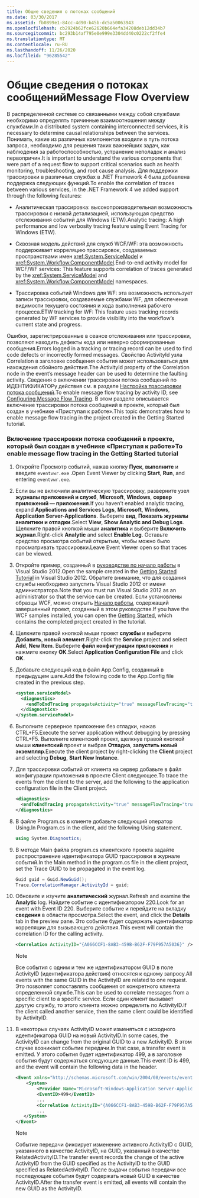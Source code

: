 ```yaml
---
title: Общие сведения о потоках сообщений
ms.date: 03/30/2017
ms.assetid: fb0899e1-84cc-4d90-b45b-dc5a50063943
ms.openlocfilehash: cb2924b62fce62620b664efa34208deb12dd34b7
ms.sourcegitcommit: bc293b14af795e0e999e3304dd40c0222cf2ffe4
ms.translationtype: MT
ms.contentlocale: ru-RU
ms.lasthandoff: 11/26/2020
ms.locfileid: "96285542"
---
```

# <a name="message-flow-overview"></a><span data-ttu-id="01694-102">Общие сведения о потоках сообщений</span><span class="sxs-lookup"><span data-stu-id="01694-102">Message Flow Overview</span></span>

<span data-ttu-id="01694-103">В распределенной системе со связанными между собой службами необходимо определять причинные взаимоотношения между службами.</span><span class="sxs-lookup"><span data-stu-id="01694-103">In a distributed system containing interconnected services, it is necessary to determine causal relationships between the services.</span></span> <span data-ttu-id="01694-104">Понимать, какие из различных компонентов входили в путь потока запроса, необходимо для решения таких важнейших задач, как наблюдения за работоспособностью, устранение неполадок и анализ первопричин.</span><span class="sxs-lookup"><span data-stu-id="01694-104">It is important to understand the various components that were part of a request flow to support critical scenarios such as health monitoring, troubleshooting, and root cause analysis.</span></span> <span data-ttu-id="01694-105">Для поддержки трассировки в различных службах в .NET Framework 4 была добавлена поддержка следующих функций.</span><span class="sxs-lookup"><span data-stu-id="01694-105">To enable the correlation of traces between various services, in the .NET Framework 4 we added support through the following features:</span></span>

- <span data-ttu-id="01694-106">Аналитическая трассировка: высокопроизводительная возможность трассировки с низкой детализацией, использующая средство отслеживания событий для Windows (ETW).</span><span class="sxs-lookup"><span data-stu-id="01694-106">Analytic tracing: A high performance and low verbosity tracing feature using Event Tracing for Windows (ETW).</span></span>

- <span data-ttu-id="01694-107">Сквозная модель действий для служб WCF/WF: эта возможность поддерживает корреляцию трассировок, создаваемых пространствами имен <xref:System.ServiceModel> и <xref:System.Workflow.ComponentModel>.</span><span class="sxs-lookup"><span data-stu-id="01694-107">End-to-end activity model for WCF/WF services: This feature supports correlation of traces generated by the <xref:System.ServiceModel> and <xref:System.Workflow.ComponentModel> namespaces.</span></span>

- <span data-ttu-id="01694-108">Трассировка событий Windows для WF: эта возможность использует записи трассировки, создаваемые службами WF, для обеспечения видимости текущего состояния и хода выполнения рабочего процесса.</span><span class="sxs-lookup"><span data-stu-id="01694-108">ETW tracking for WF: This feature uses tracking records generated by WF services to provide visibility into the workflow’s current state and progress.</span></span>

 <span data-ttu-id="01694-109">Ошибки, зарегистрированные в сеансе отслеживания или трассировки, позволяют находить дефекты кода или неверно сформированные сообщения.</span><span class="sxs-lookup"><span data-stu-id="01694-109">Errors logged in a tracking or tracing record can be used to find code defects or incorrectly formed messages.</span></span> <span data-ttu-id="01694-110">Свойство ActivityId узла Correlation в заголовке сообщения события может использоваться для нахождения сбойного действия.</span><span class="sxs-lookup"><span data-stu-id="01694-110">The ActivityId property of the Correlation node in the event’s message header can be used to determine the faulting activity.</span></span> <span data-ttu-id="01694-111">Сведения о включении трассировки потока сообщений по ИДЕНТИФИКАТОРу действия см. в разделе [Настройка трассировки потока сообщений](./etw/configuring-message-flow-tracing.md).</span><span class="sxs-lookup"><span data-stu-id="01694-111">To enable message flow tracing by activity ID, see [Configuring Message Flow Tracing](./etw/configuring-message-flow-tracing.md).</span></span> <span data-ttu-id="01694-112">В этом разделе описывается включение трассировки потока сообщений в проекте, который был создан в учебнике «Приступая к работе».</span><span class="sxs-lookup"><span data-stu-id="01694-112">This topic demonstrates how to enable message flow tracing in the project created in the Getting Started tutorial.</span></span>

### <a name="to-enable-message-flow-tracing-in-the-getting-started-tutorial"></a><span data-ttu-id="01694-113">Включение трассировки потока сообщений в проекте, который был создан в учебнике «Приступая к работе»</span><span class="sxs-lookup"><span data-stu-id="01694-113">To enable message flow tracing in the Getting Started tutorial</span></span>

1. <span data-ttu-id="01694-114">Откройте Просмотр событий, нажав кнопку **Пуск**, **выполните** и введите `eventvwr.exe` .</span><span class="sxs-lookup"><span data-stu-id="01694-114">Open Event Viewer by clicking **Start**, **Run**, and entering `eventvwr.exe`.</span></span>

2. <span data-ttu-id="01694-115">Если вы не включили аналитическую трассировку, разверните узел **журналы приложений и служб**, **Microsoft**, **Windows**, **сервер приложений — приложения**.</span><span class="sxs-lookup"><span data-stu-id="01694-115">If you haven’t enabled analytic tracing, expand **Applications and Services Logs**, **Microsoft**, **Windows**, **Application Server-Applications**.</span></span> <span data-ttu-id="01694-116">Выберите **вид**, **Показать журналы аналитики и отладки**.</span><span class="sxs-lookup"><span data-stu-id="01694-116">Select **View**, **Show Analytic and Debug Logs**.</span></span> <span data-ttu-id="01694-117">Щелкните правой кнопкой мыши **аналитика** и выберите **Включить журнал**.</span><span class="sxs-lookup"><span data-stu-id="01694-117">Right-click **Analytic** and select **Enable Log**.</span></span> <span data-ttu-id="01694-118">Оставьте средство просмотра событий открытым, чтобы можно было просматривать трассировки.</span><span class="sxs-lookup"><span data-stu-id="01694-118">Leave Event Viewer open so that traces can be viewed.</span></span>

3. <span data-ttu-id="01694-119">Откройте пример, созданный в [руководстве по начало работы](../getting-started-tutorial.md) в Visual Studio 2012.</span><span class="sxs-lookup"><span data-stu-id="01694-119">Open the sample created in the [Getting Started Tutorial](../getting-started-tutorial.md) in Visual Studio 2012.</span></span> <span data-ttu-id="01694-120">Обратите внимание, что для создания службы необходимо запустить Visual Studio 2012 от имени администратора.</span><span class="sxs-lookup"><span data-stu-id="01694-120">Note that you must run Visual Studio 2012 as an administrator so that the service can be created.</span></span> <span data-ttu-id="01694-121">Если установлены образцы WCF, можно открыть [Начало работы](../samples/getting-started-sample.md), содержащий завершенный проект, созданный в этом руководстве.</span><span class="sxs-lookup"><span data-stu-id="01694-121">If you have the WCF samples installed, you can open the [Getting Started](../samples/getting-started-sample.md), which contains the completed project created in the tutorial.</span></span>

4. <span data-ttu-id="01694-122">Щелкните правой кнопкой мыши проект **службы** и выберите **Добавить**, **новый элемент**.</span><span class="sxs-lookup"><span data-stu-id="01694-122">Right-click the **Service** project and select **Add**, **New Item**.</span></span> <span data-ttu-id="01694-123">Выберите **файл конфигурации приложения** и нажмите кнопку **ОК**.</span><span class="sxs-lookup"><span data-stu-id="01694-123">Select **Application Configuration File** and click **OK**.</span></span>

5. <span data-ttu-id="01694-124">Добавьте следующий код в файл App.Config, созданный в предыдущем шаге.</span><span class="sxs-lookup"><span data-stu-id="01694-124">Add the following code to the App.Config file created in the previous step.</span></span>

    ```xml
    <system.serviceModel>
      <diagnostics>
        <endToEndTracing propagateActivity="true" messageFlowTracing="true"/>
      </diagnostics>
    </system.serviceModel>
    ```

6. <span data-ttu-id="01694-125">Выполните серверное приложение без отладки, нажав CTRL+F5.</span><span class="sxs-lookup"><span data-stu-id="01694-125">Execute the server application without debugging by pressing CTRL+F5.</span></span> <span data-ttu-id="01694-126">Выполните клиентский проект, щелкнув правой кнопкой мыши **клиентский** проект и выбрав **Отладка**, **запустить новый экземпляр**.</span><span class="sxs-lookup"><span data-stu-id="01694-126">Execute the client project by right-clicking the **Client** project and selecting **Debug**, **Start New Instance**.</span></span>

7. <span data-ttu-id="01694-127">Для трассировки событий от клиента на сервер добавьте в файл конфигурации приложения в проекте Client следующее.</span><span class="sxs-lookup"><span data-stu-id="01694-127">To trace the events from the client to the server, add the following to the application configuration file in the Client project.</span></span>

    ```xml
    <diagnostics>
      <endToEndTracing propagateActivity="true" messageFlowTracing="true"/>
    </diagnostics>
    ```

8. <span data-ttu-id="01694-128">В файле Program.cs в клиенте добавьте следующий оператор Using.</span><span class="sxs-lookup"><span data-stu-id="01694-128">In Program.cs in the client, add the following Using statement.</span></span>

    ```csharp
    using System.Diagnostics;
    ```

9. <span data-ttu-id="01694-129">В методе Main файла program.cs клиентского проекта задайте распространение идентификатора GUID трассировки в журнале событий.</span><span class="sxs-lookup"><span data-stu-id="01694-129">In the Main method in the program.cs file in the client project, set the Trace GUID to be propagated in the event log.</span></span>

    ```csharp
    Guid guid = Guid.NewGuid();
    Trace.CorrelationManager.ActivityId = guid;
    ```

10. <span data-ttu-id="01694-130">Обновите и изучите **аналитический**  журнал.</span><span class="sxs-lookup"><span data-stu-id="01694-130">Refresh and examine the **Analytic**  log.</span></span>  <span data-ttu-id="01694-131">Найдите событие с идентификатором 220.</span><span class="sxs-lookup"><span data-stu-id="01694-131">Look for an event with Event ID 220.</span></span>  <span data-ttu-id="01694-132">Выберите событие и перейдите на вкладку **сведения** в области просмотра.</span><span class="sxs-lookup"><span data-stu-id="01694-132">Select the event, and click the **Details** tab in the preview pane.</span></span> <span data-ttu-id="01694-133">Это событие будет содержать идентификатор корреляции для вызывающего действия.</span><span class="sxs-lookup"><span data-stu-id="01694-133">This event will contain the correlation ID for the calling activity.</span></span>

    ```xml
    <Correlation ActivityID="{A066CCF1-8AB3-459B-B62F-F79F957A5036}" />
    ```

    > [!NOTE]
    > <span data-ttu-id="01694-134">Все события с одним и тем же идентификатором GUID в поле ActivityID (идентификатора действия) относятся к одному запросу.</span><span class="sxs-lookup"><span data-stu-id="01694-134">All events with the same GUID in the ActivityID are related to one request.</span></span> <span data-ttu-id="01694-135">Это позволяет сопоставлять сообщения от конкретного клиента определенной службе.</span><span class="sxs-lookup"><span data-stu-id="01694-135">This can be used to correlate messages from a specific client to a specific service.</span></span> <span data-ttu-id="01694-136">Если один клиент вызывает другую службу, то этого клиента можно определить по ActivityID.</span><span class="sxs-lookup"><span data-stu-id="01694-136">If the client called another service, then the same client could be identified by ActivityID.</span></span>

11. <span data-ttu-id="01694-137">В некоторых случаях ActivityID может изменяться с исходного идентификатора GUID на новый ActivityID.</span><span class="sxs-lookup"><span data-stu-id="01694-137">In some cases, the ActivityID can change from the original GUID to a new ActivityID.</span></span> <span data-ttu-id="01694-138">В этом случае возникает событие передачи.</span><span class="sxs-lookup"><span data-stu-id="01694-138">In that case, a transfer event is emitted.</span></span> <span data-ttu-id="01694-139">У этого события будет идентификатор 499, а в заголовке события будут содержаться следующие данные.</span><span class="sxs-lookup"><span data-stu-id="01694-139">This event ID is 499, and the event will contain the following data in the header.</span></span>

    ```xml
    <Event xmlns="http://schemas.microsoft.com/win/2004/08/events/event">
        <System>
            <Provider Name="Microsoft-Windows-Application Server-Applications" Guid="{c651f5f6-1c0d-492e-8ae1-b4efd7c9d503}" />
            <EventID>499</EventID>
            ...
            <Correlation ActivityID="{A066CCF1-8AB3-459B-B62F-F79F957A5036}" RelatedActivityID="{85FC0930-9C49-42DA-804B-A7368104BD1B}" />
            ...
       </System>
    </Event>
    ```

    > [!NOTE]
    > <span data-ttu-id="01694-140">Событие передачи фиксирует изменение активного ActivityID с GUID, указанного в качестве ActivityID, на GUID, указанный в качестве RelatedActivityID.</span><span class="sxs-lookup"><span data-stu-id="01694-140">The transfer event records the change of the active ActivityID from the GUID specified as the ActivityID to the GUID specified as RelatedActivityID.</span></span> <span data-ttu-id="01694-141">После выдачи события передачи все последующие события будут содержать новый GUID в качестве ActivityID.</span><span class="sxs-lookup"><span data-stu-id="01694-141">After the transfer event is emitted, all events will contain the new GUID as the ActivityID.</span></span>
